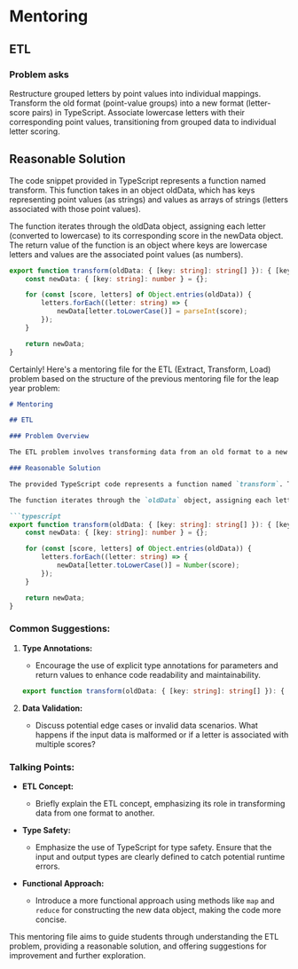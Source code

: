 # Mentoring

## ETL

### Problem asks

Restructure grouped letters by point values into individual mappings. 
Transform the old format (point-value groups) into a new format (letter-score pairs) in TypeScript. 
Associate lowercase letters with their corresponding point values, transitioning from grouped data to individual letter scoring.

## Reasonable Solution

The code snippet provided in TypeScript represents a function named transform. 
This function takes in an object oldData, which has keys representing point values (as strings) and values as arrays of strings (letters associated with those point values).

The function iterates through the oldData object, assigning each letter (converted to lowercase) to its corresponding score in the newData object. 
The return value of the function is an object where keys are lowercase letters and values are the associated point values (as numbers).

```typescript
export function transform(oldData: { [key: string]: string[] }): { [key: string]: number } {
    const newData: { [key: string]: number } = {};

    for (const [score, letters] of Object.entries(oldData)) {
        letters.forEach((letter: string) => {
            newData[letter.toLowerCase()] = parseInt(score);
        });
    }

    return newData;
}
```

Certainly! Here's a mentoring file for the ETL (Extract, Transform, Load) problem based on the structure of the previous mentoring file for the leap year problem:

```markdown
# Mentoring

## ETL

### Problem Overview

The ETL problem involves transforming data from an old format to a new format. In this case, the task is to restructure grouped letters by point values into individual mappings. The old format consists of point-value groups, while the new format should be letter-score pairs.

### Reasonable Solution

The provided TypeScript code represents a function named `transform`. This function takes in an object `oldData`, where keys represent point values (as strings) and values are arrays of strings (letters associated with those point values).

The function iterates through the `oldData` object, assigning each letter (converted to lowercase) to its corresponding score in the `newData` object. The return value of the function is an object where keys are lowercase letters, and values are the associated point values (as numbers).

```typescript
export function transform(oldData: { [key: string]: string[] }): { [key: string]: number } {
    const newData: { [key: string]: number } = {};

    for (const [score, letters] of Object.entries(oldData)) {
        letters.forEach((letter: string) => {
            newData[letter.toLowerCase()] = Number(score);
        });
    }

    return newData;
}
```

### Common Suggestions:

1. **Type Annotations:**
   - Encourage the use of explicit type annotations for parameters and return values to enhance code readability and maintainability.

   ```typescript
   export function transform(oldData: { [key: string]: string[] }): { [key: string]: number } {
   ```

2. **Data Validation:**
   - Discuss potential edge cases or invalid data scenarios. What happens if the input data is malformed or if a letter is associated with multiple scores?

### Talking Points:

- **ETL Concept:**
  - Briefly explain the ETL concept, emphasizing its role in transforming data from one format to another.

- **Type Safety:**
  - Emphasize the use of TypeScript for type safety. Ensure that the input and output types are clearly defined to catch potential runtime errors.

- **Functional Approach:**
  - Introduce a more functional approach using methods like `map` and `reduce` for constructing the new data object, making the code more concise.

This mentoring file aims to guide students through understanding the ETL problem, providing a reasonable solution, and offering suggestions for improvement and further exploration.
